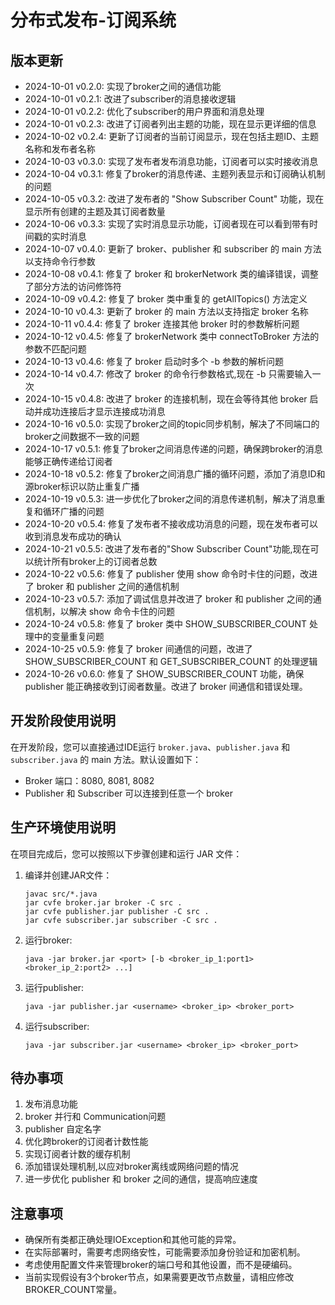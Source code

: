 # 分布式发布-订阅系统

## 版本更新

- 2024-10-01 v0.2.0: 实现了broker之间的通信功能
- 2024-10-01 v0.2.1: 改进了subscriber的消息接收逻辑
- 2024-10-01 v0.2.2: 优化了subscriber的用户界面和消息处理
- 2024-10-01 v0.2.3: 改进了订阅者列出主题的功能，现在显示更详细的信息
- 2024-10-02 v0.2.4: 更新了订阅者的当前订阅显示，现在包括主题ID、主题名称和发布者名称
- 2024-10-03 v0.3.0: 实现了发布者发布消息功能，订阅者可以实时接收消息
- 2024-10-04 v0.3.1: 修复了broker的消息传递、主题列表显示和订阅确认机制的问题
- 2024-10-05 v0.3.2: 改进了发布者的 "Show Subscriber Count" 功能，现在显示所有创建的主题及其订阅者数量
- 2024-10-06 v0.3.3: 实现了实时消息显示功能，订阅者现在可以看到带有时间戳的实时消息
- 2024-10-07 v0.4.0: 更新了 broker、publisher 和 subscriber 的 main 方法以支持命令行参数
- 2024-10-08 v0.4.1: 修复了 broker 和 brokerNetwork 类的编译错误，调整了部分方法的访问修饰符
- 2024-10-09 v0.4.2: 修复了 broker 类中重复的 getAllTopics() 方法定义
- 2024-10-10 v0.4.3: 更新了 broker 的 main 方法以支持指定 broker 名称
- 2024-10-11 v0.4.4: 修复了 broker 连接其他 broker 时的参数解析问题
- 2024-10-12 v0.4.5: 修复了 brokerNetwork 类中 connectToBroker 方法的参数不匹配问题
- 2024-10-13 v0.4.6: 修复了 broker 启动时多个 -b 参数的解析问题
- 2024-10-14 v0.4.7: 修改了 broker 的命令行参数格式,现在 -b 只需要输入一次
- 2024-10-15 v0.4.8: 改进了 broker 的连接机制，现在会等待其他 broker 启动并成功连接后才显示连接成功消息
- 2024-10-16 v0.5.0: 实现了broker之间的topic同步机制，解决了不同端口的broker之间数据不一致的问题
- 2024-10-17 v0.5.1: 修复了broker之间消息传递的问题，确保跨broker的消息能够正确传递给订阅者
- 2024-10-18 v0.5.2: 修复了broker之间消息广播的循环问题，添加了消息ID和源broker标识以防止重复广播
- 2024-10-19 v0.5.3: 进一步优化了broker之间的消息传递机制，解决了消息重复和循环广播的问题
- 2024-10-20 v0.5.4: 修复了发布者不接收成功消息的问题，现在发布者可以收到消息发布成功的确认
- 2024-10-21 v0.5.5: 改进了发布者的"Show Subscriber Count"功能,现在可以统计所有broker上的订阅者总数
- 2024-10-22 v0.5.6: 修复了 publisher 使用 show 命令时卡住的问题，改进了 broker 和 publisher 之间的通信机制
- 2024-10-23 v0.5.7: 添加了调试信息并改进了 broker 和 publisher 之间的通信机制，以解决 show 命令卡住的问题
- 2024-10-24 v0.5.8: 修复了 broker 类中 SHOW_SUBSCRIBER_COUNT 处理中的变量重复问题
- 2024-10-25 v0.5.9: 修复了 broker 间通信的问题，改进了 SHOW_SUBSCRIBER_COUNT 和 GET_SUBSCRIBER_COUNT 的处理逻辑
- 2024-10-26 v0.6.0: 修复了 SHOW_SUBSCRIBER_COUNT 功能，确保 publisher 能正确接收到订阅者数量。改进了 broker 间通信和错误处理。

## 开发阶段使用说明

在开发阶段，您可以直接通过IDE运行 `broker.java`、`publisher.java` 和 `subscriber.java` 的 main 方法。默认设置如下：

- Broker 端口：8080, 8081, 8082
- Publisher 和 Subscriber 可以连接到任意一个 broker

## 生产环境使用说明

在项目完成后，您可以按照以下步骤创建和运行 JAR 文件：

1. 编译并创建JAR文件：
   ```
   javac src/*.java
   jar cvfe broker.jar broker -C src .
   jar cvfe publisher.jar publisher -C src .
   jar cvfe subscriber.jar subscriber -C src .
   ```

2. 运行broker:
   ```
   java -jar broker.jar <port> [-b <broker_ip_1:port1> <broker_ip_2:port2> ...]
   ```

3. 运行publisher:
   ```
   java -jar publisher.jar <username> <broker_ip> <broker_port>
   ```

4. 运行subscriber:
   ```
   java -jar subscriber.jar <username> <broker_ip> <broker_port>
   ```

## 待办事项

1. 发布消息功能
2. broker 并行和 Communication问题
3. publisher 自定名字
1. 优化跨broker的订阅者计数性能
2. 实现订阅者计数的缓存机制
3. 添加错误处理机制,以应对broker离线或网络问题的情况
4. 进一步优化 publisher 和 broker 之间的通信，提高响应速度

## 注意事项

- 确保所有类都正确处理IOException和其他可能的异常。
- 在实际部署时，需要考虑网络安性，可能需要添加身份验证和加密机制。
- 考虑使用配置文件来管理broker的端口号和其他设置，而不是硬编码。
- 当前实现假设有3个broker节点，如果需要更改节点数量，请相应修改BROKER_COUNT常量。
